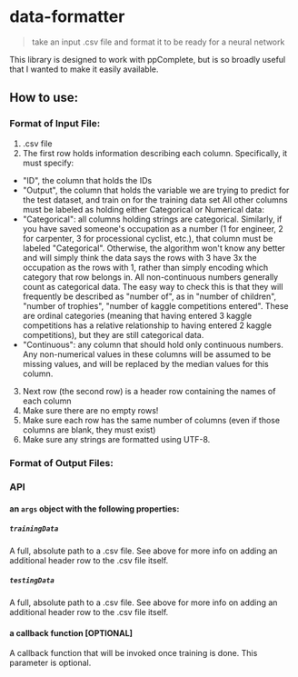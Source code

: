 # data-formatter
> take an input .csv file and format it to be ready for a neural network

This library is designed to work with ppComplete, but is so broadly useful that I wanted to make it easily available.

## How to use:

### Format of Input File:
1. .csv file
2. The first row holds information describing each column. Specifically, it must specify:
  - "ID", the column that holds the IDs
  - "Output", the column that holds the variable we are trying to predict for the test dataset, and train on for the training data set
  All other columns must be labeled as holding either Categorical or Numerical data:
  - "Categorical": all columns holding strings are categorical. Similarly, if you have saved someone's occupation as a number (1 for engineer, 2 for carpenter, 3 for processional cyclist, etc.), that column must be labeled "Categorical". Otherwise, the algorithm won't know any better and will simply think the data says the rows with 3 have 3x the occupation as the rows with 1, rather than simply encoding which category that row belongs in. All non-continuous numbers generally count as categorical data. The easy way to check this is that they will frequently be described as "number of", as in "number of children", "number of trophies", "number of kaggle competitions entered". These are ordinal categories (meaning that having entered 3 kaggle competitions has a relative relationship to having entered 2 kaggle competitions), but they are still categorical data. 
  - "Continuous": any column that should hold only continuous numbers. Any non-numerical values in these columns will be assumed to be missing values, and will be replaced by the median values for this column.
3. Next row (the second row) is a header row containing the names of each column
4. Make sure there are no empty rows!
5. Make sure each row has the same number of columns (even if those columns are blank, they must exist)
6. Make sure any strings are formatted using UTF-8. 


### Format of Output Files:



### API

#### an `args` object with the following properties:

##### `trainingData`
A full, absolute path to a .csv file. See above for more info on adding an additional header row to the .csv file itself.

##### `testingData`
A full, absolute path to a .csv file. See above for more info on adding an additional header row to the .csv file itself.

#### a callback function [OPTIONAL]
A callback function that will be invoked once training is done. This parameter is optional. 


